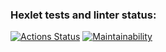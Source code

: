 ### Hexlet tests and linter status:
[![Actions Status](https://github.com/domingi/frontend-project-44/workflows/hexlet-check/badge.svg)](https://github.com/domingi/frontend-project-44/actions)
[![Maintainability](https://api.codeclimate.com/v1/badges/2e98b2c5bf54683eb3ae/maintainability)](https://codeclimate.com/github/domingi/frontend-project-44/maintainability)
